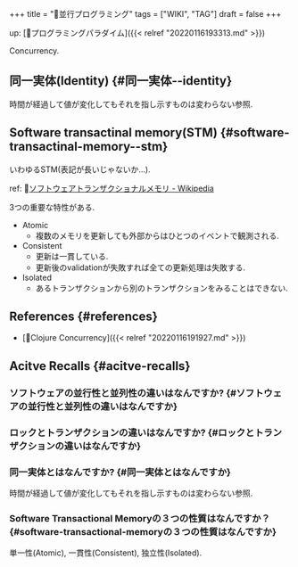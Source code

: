 +++
title = "📝並行プログラミング"
tags = ["WIKI", "TAG"]
draft = false
+++

up: [📂プログラミングパラダイム]({{< relref "20220116193313.md" >}})

Concurrency.


## 同一実体(Identity) {#同一実体--identity}

時間が経過して値が変化してもそれを指し示すものは変わらない参照.


## Software transactinal memory(STM) {#software-transactinal-memory--stm}

いわゆるSTM(表記が長いじゃないか...).

ref: 🔗[ソフトウェアトランザクショナルメモリ - Wikipedia](https://ja.wikipedia.org/wiki/%E3%82%BD%E3%83%95%E3%83%88%E3%82%A6%E3%82%A7%E3%82%A2%E3%83%88%E3%83%A9%E3%83%B3%E3%82%B6%E3%82%AF%E3%82%B7%E3%83%A7%E3%83%8A%E3%83%AB%E3%83%A1%E3%83%A2%E3%83%AA)

3つの重要な特性がある.

-   Atomic
    -   複数のメモリを更新しても外部からはひとつのイベントで観測される.
-   Consistent
    -   更新は一貫している.
    -   更新後のvalidationが失敗すれば全ての更新処理は失敗する.
-   Isolated
    -   あるトランザクションから別のトランザクションをみることはできない.


## References {#references}

-   [📝Clojure Concurrency]({{< relref "20220116191927.md" >}})


## Acitve Recalls {#acitve-recalls}


### ソフトウェアの並行性と並列性の違いはなんですか? {#ソフトウェアの並行性と並列性の違いはなんですか}


### ロックとトランザクションの違いはなんですか? {#ロックとトランザクションの違いはなんですか}


### 同一実体とはなんですか? {#同一実体とはなんですか}

時間が経過して値が変化してもそれを指し示すものは変わらない参照.


### Software Transactional Memoryの３つの性質はなんですか？ {#software-transactional-memoryの３つの性質はなんですか}

単一性(Atomic), 一貫性(Consistent), 独立性(Isolated).
